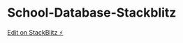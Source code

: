 # School-Database-Stackblitz

[Edit on StackBlitz ⚡️](https://stackblitz.com/edit/angular-ivy-yf48wv)
